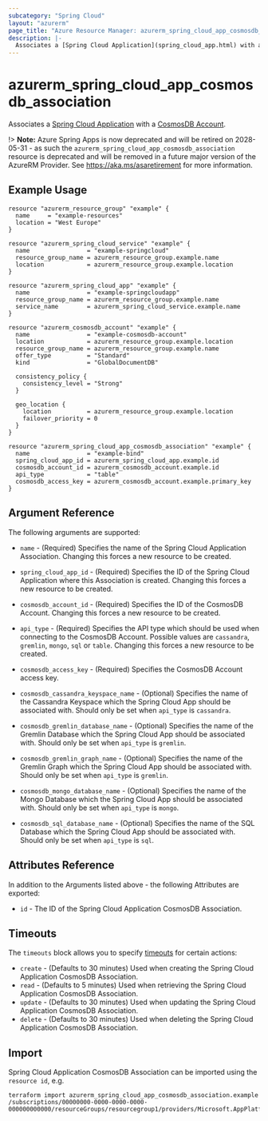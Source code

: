 ```yaml
---
subcategory: "Spring Cloud"
layout: "azurerm"
page_title: "Azure Resource Manager: azurerm_spring_cloud_app_cosmosdb_association"
description: |-
  Associates a [Spring Cloud Application](spring_cloud_app.html) with a [CosmosDB Account](cosmosdb_account.html).
---
```


# azurerm_spring_cloud_app_cosmosdb_association

Associates a [Spring Cloud Application](spring_cloud_app.html) with a [CosmosDB Account](cosmosdb_account.html).

!> **Note:** Azure Spring Apps is now deprecated and will be retired on 2028-05-31 - as such the `azurerm_spring_cloud_app_cosmosdb_association` resource is deprecated and will be removed in a future major version of the AzureRM Provider. See https://aka.ms/asaretirement for more information.

## Example Usage

```hcl
resource "azurerm_resource_group" "example" {
  name     = "example-resources"
  location = "West Europe"
}

resource "azurerm_spring_cloud_service" "example" {
  name                = "example-springcloud"
  resource_group_name = azurerm_resource_group.example.name
  location            = azurerm_resource_group.example.location
}

resource "azurerm_spring_cloud_app" "example" {
  name                = "example-springcloudapp"
  resource_group_name = azurerm_resource_group.example.name
  service_name        = azurerm_spring_cloud_service.example.name
}

resource "azurerm_cosmosdb_account" "example" {
  name                = "example-cosmosdb-account"
  location            = azurerm_resource_group.example.location
  resource_group_name = azurerm_resource_group.example.name
  offer_type          = "Standard"
  kind                = "GlobalDocumentDB"

  consistency_policy {
    consistency_level = "Strong"
  }

  geo_location {
    location          = azurerm_resource_group.example.location
    failover_priority = 0
  }
}

resource "azurerm_spring_cloud_app_cosmosdb_association" "example" {
  name                = "example-bind"
  spring_cloud_app_id = azurerm_spring_cloud_app.example.id
  cosmosdb_account_id = azurerm_cosmosdb_account.example.id
  api_type            = "table"
  cosmosdb_access_key = azurerm_cosmosdb_account.example.primary_key
}
```

## Argument Reference

The following arguments are supported:

* `name` - (Required) Specifies the name of the Spring Cloud Application Association. Changing this forces a new resource to be created.

* `spring_cloud_app_id` - (Required) Specifies the ID of the Spring Cloud Application where this Association is created. Changing this forces a new resource to be created.

* `cosmosdb_account_id` - (Required) Specifies the ID of the CosmosDB Account. Changing this forces a new resource to be created.

* `api_type` - (Required) Specifies the API type which should be used when connecting to the CosmosDB Account. Possible values are `cassandra`, `gremlin`, `mongo`, `sql` or `table`. Changing this forces a new resource to be created.
  
* `cosmosdb_access_key` - (Required) Specifies the CosmosDB Account access key.

* `cosmosdb_cassandra_keyspace_name` - (Optional) Specifies the name of the Cassandra Keyspace which the Spring Cloud App should be associated with. Should only be set when `api_type` is `cassandra`.

* `cosmosdb_gremlin_database_name` - (Optional) Specifies the name of the Gremlin Database which the Spring Cloud App should be associated with. Should only be set when `api_type` is `gremlin`.

* `cosmosdb_gremlin_graph_name` - (Optional) Specifies the name of the Gremlin Graph which the Spring Cloud App should be associated with. Should only be set when `api_type` is `gremlin`.

* `cosmosdb_mongo_database_name` - (Optional) Specifies the name of the Mongo Database which the Spring Cloud App should be associated with. Should only be set when `api_type` is `mongo`.

* `cosmosdb_sql_database_name` - (Optional) Specifies the name of the SQL Database which the Spring Cloud App should be associated with. Should only be set when `api_type` is `sql`.

## Attributes Reference

In addition to the Arguments listed above - the following Attributes are exported:

* `id` - The ID of the Spring Cloud Application CosmosDB Association.

## Timeouts

The `timeouts` block allows you to specify [timeouts](https://developer.hashicorp.com/terraform/language/resources/configure#define-operation-timeouts) for certain actions:

* `create` - (Defaults to 30 minutes) Used when creating the Spring Cloud Application CosmosDB Association.
* `read` - (Defaults to 5 minutes) Used when retrieving the Spring Cloud Application CosmosDB Association.
* `update` - (Defaults to 30 minutes) Used when updating the Spring Cloud Application CosmosDB Association.
* `delete` - (Defaults to 30 minutes) Used when deleting the Spring Cloud Application CosmosDB Association.

## Import

Spring Cloud Application CosmosDB Association can be imported using the `resource id`, e.g.

```shell
terraform import azurerm_spring_cloud_app_cosmosdb_association.example /subscriptions/00000000-0000-0000-0000-000000000000/resourceGroups/resourcegroup1/providers/Microsoft.AppPlatform/spring/service1/apps/app1/bindings/bind1
```
